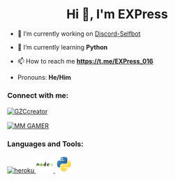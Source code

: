 <h1 align="center">Hi 👋, I'm EXPress</h1>

- 🔭 I’m currently working on [Discord-Selfbot](https://github.com/EXPress-016/Discord-Selfbot)

- 🌱 I’m currently learning **Python**

- 📫 How to reach me **https://t.me/EXPress_016**

- Pronouns: **He/Him**

<h3 align="left">Connect with me:</h3>

<p align="left">

<a href="https://instagram.com/gzccreator" target="blank"><img align="center" src="https://raw.githubusercontent.com/rahuldkjain/github-profile-readme-generator/master/src/images/icons/Social/instagram.svg" alt="GZCcreator" height="30" width="40" /></a>

<a href="https://dc.mm-gamer.ml" target="blank"><img align="center" src="https://raw.githubusercontent.com/rahuldkjain/github-profile-readme-generator/master/src/images/icons/Social/discord.svg" alt="MM GAMER" height="30" width="40" /></a>

</p>

<h3 align="left">Languages and Tools:</h3>
<p align="left"> <a href="https://heroku.com" target="_blank"> <img src="https://www.vectorlogo.zone/logos/heroku/heroku-icon.svg" alt="heroku" width="40" height="40"/> </a> <a href="https://nodejs.org" target="_blank"> <img src="https://raw.githubusercontent.com/devicons/devicon/master/icons/nodejs/nodejs-original-wordmark.svg" alt="nodejs" width="40" height="40"/> </a> <a href="https://www.python.org" target="_blank"> <img src="https://raw.githubusercontent.com/devicons/devicon/master/icons/python/python-original.svg" alt="python" width="40" height="40"/> </a> </p>
